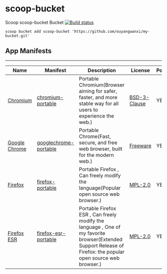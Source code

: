 # scoop-bucket

Scoop scoop-bucket Bucket
[![Build status](https://ci.appveyor.com/api/projects/status/d4j3i9plfgbs66sv/branch/master?svg=true)](https://ci.appveyor.com/project/ouyangwanxi/scoop-bucket/branch/master)

`scoop bucket add scoop-bucket 'https://github.com/ouyangwanxi/my-bucket.git'`

## App Manifests
-------------

|Name|Manifest|Description |License|Portable|
|----|--------|------------|-------|--------|
| [Chromium](https://www.chromium.org) | [chromium-portable](./bucket/chromium-portable.json) | Portable Chromium(Browser aiming for safer, faster, and more stable way for all users to experience the web.) | [BSD-3-Clause](https://spdx.org/licenses/BSD-3-Clause.html) | YES |
| [Google Chrome](https://www.google.com/chrome/) | [googlechrome-portable](./bucket/googlechrome-portable.json) | Portable Chrome(Fast, secure, and free web browser, built for the modern web.) | [Freeware](https://www.google.com/chrome/terms/) | YES |
| [Firefox](https://www.mozilla.org/firefox/) | [firefox-portable](./bucket/firefox-portable.json) | Portable Firefox , Can freely modify the language(Popular open source web browser.) | [MPL-2.0](https://spdx.org/licenses/MPL-2.0.html) | YES |
| [Firefox ESR](https://www.mozilla.org/en-US/firefox/organizations/) | [firefox-esr-portable](./bucket/firefox-esr-portable.json) | Portable Firefox ESR , Can freely modify the language , One of my favorite browser(Extended Support Release of Firefox: the popular open source web browser.) | [MPL-2.0](https://spdx.org/licenses/MPL-2.0.html) | YES |
